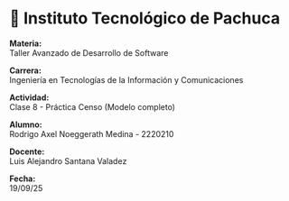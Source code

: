 # 📘 Instituto Tecnológico de Pachuca

**Materia:**  
Taller Avanzado de Desarrollo de Software  

**Carrera:**  
Ingeniería en Tecnologías de la Información y Comunicaciones  

**Actividad:**  
Clase 8 - Práctica Censo (Modelo completo)  

**Alumno:**  
Rodrigo Axel Noeggerath Medina - 2220210  

**Docente:**  
Luis Alejandro Santana Valadez  

**Fecha:**  
19/09/25  
